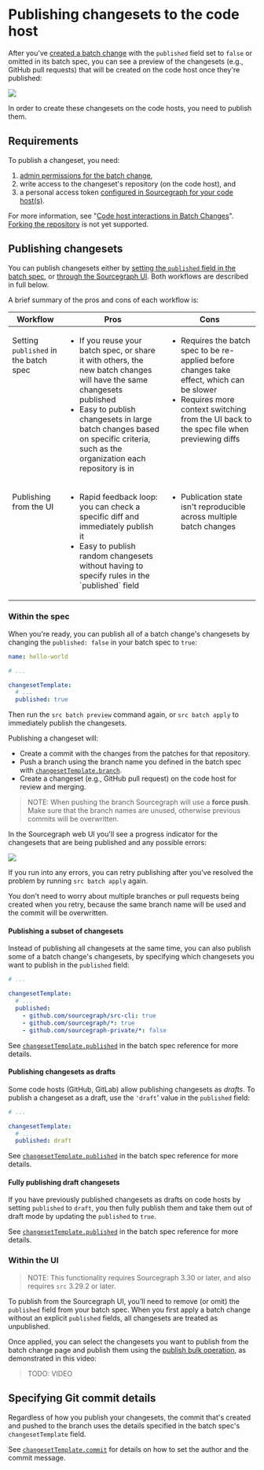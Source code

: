 # Publishing changesets to the code host

<style>

.publishing-changesets td {
  vertical-align: top;
}

/* ul elements are picking up the default browser style of 1rem top and bottom, so we should align the other cells the same way. */
.publishing-changesets td > *:first-child {
  margin-top: 1rem;
  margin-bottom: 1rem;
}

</style>

After you've [created a batch change](creating_a_batch_change.md) with the `published` field set to `false` or omitted in its batch spec, you can see a preview of the changesets (e.g., GitHub pull requests) that will be created on the code host once they're published:

<img src="https://sourcegraphstatic.com/docs/images/batch_changes/browser_batch_created.png" class="screenshot center">

In order to create these changesets on the code hosts, you need to publish them.

## Requirements

To publish a changeset, you need:

1. [admin permissions for the batch change](../explanations/permissions_in_batch_changes.md#permission-levels-for-batch-changes),
1. write access to the changeset's repository (on the code host), and
1. a personal access token [configured in Sourcegraph for your code host(s)](configuring_credentials.md).  

For more information, see "[Code host interactions in Batch Changes](../explanations/permissions_in_batch_changes.md#code-host-interactions-in-batch-changes)".
[Forking the repository](../explanations/introduction_to_batch_changes.md#known-issues) is not yet supported.

## Publishing changesets

You can publish changesets either by [setting the `published` field in the batch spec](#within-the-spec), or [through the Sourcegraph UI](#within-the-ui). Both workflows are described in full below.

A brief summary of the pros and cons of each workflow is:

<table class="publishing-changesets">
  <thead>
    <tr>
      <th>Workflow</th>
      <th>Pros</th>
      <th>Cons</th>
    </tr>
  </thead>
  <tbody>
    <tr>
      <td>
        <div>
          Setting <code>published</code> in the batch spec
        </div>
      </td>
      <td>
        <ul>
          <li>
            If you reuse your batch spec, or share it with others, the new batch changes will have the same changesets published
          </li>
          <li>
            Easy to publish changesets in large batch changes based on specific criteria, such as the organization each repository is in
          </li>
        </ul>
      </td>
      <td>
        <ul>
          <li>
            Requires the batch spec to be re-applied before changes take effect, which can be slower
          </li>
          <li>
            Requires more context switching from the UI back to the spec file when previewing diffs
          </li>
        </ul>
      </td>
    </tr>
    <tr>
      <td>
        <div>
          Publishing from the UI
        </div>
      </td>
      <td>
        <ul>
          <li>
            Rapid feedback loop: you can check a specific diff and immediately publish it
          </li>
          <li>
            Easy to publish random changesets without having to specify rules in the `published` field
          </li>
        </ul>
      </td>
      <td>
        <ul>
          <li>
            Publication state isn't reproducible across multiple batch changes
          </li>
        </ul>
      </td>
    </tr>
  </tbody>
</table>

### Within the spec

When you're ready, you can publish all of a batch change's changesets by changing the `published: false` in your batch spec to `true`:

```yaml
name: hello-world

# ...

changesetTemplate:
  # ...
  published: true
```

Then run the `src batch preview` command again, or `src batch apply` to immediately publish the changesets.

Publishing a changeset will:

- Create a commit with the changes from the patches for that repository.
- Push a branch using the branch name you defined in the batch spec with [`changesetTemplate.branch`](../references/batch_spec_yaml_reference.md#changesettemplate-branch).
- Create a changeset (e.g., GitHub pull request) on the code host for review and merging.

> NOTE: When pushing the branch Sourcegraph will use a **force push**. Make sure that the branch names are unused, otherwise previous commits will be overwritten.

In the Sourcegraph web UI you'll see a progress indicator for the changesets that are being published and any possible errors:

<img src="https://sourcegraphstatic.com/docs/images/batch_changes/publishing_changesets_viewing_progress_and_errors.png" class="screenshot center">

If you run into any errors, you can retry publishing after you've resolved the problem by running `src batch apply` again.

You don't need to worry about multiple branches or pull requests being created when you retry, because the same branch name will be used and the commit will be overwritten.

#### Publishing a subset of changesets

Instead of publishing all changesets at the same time, you can also publish some of a batch change's changesets, by specifying which changesets you want to publish in the `published` field:

```yaml
# ...

changesetTemplate:
  # ...
  published:
    - github.com/sourcegraph/src-cli: true
    - github.com/sourcegraph/*: true
    - github.com/sourcegraph-private/*: false
```

See [`changesetTemplate.published`](../references/batch_spec_yaml_reference.md#changesettemplate-published) in the batch spec reference for more details.

#### Publishing changesets as drafts

Some code hosts (GitHub, GitLab) allow publishing changesets as _drafts_. To publish a changeset as a draft, use the `'draft`' value in the `published` field:

```yaml
# ...

changesetTemplate:
  # ...
  published: draft
```

See [`changesetTemplate.published`](../references/batch_spec_yaml_reference.md#changesettemplate-published) in the batch spec reference for more details.

#### Fully publishing draft changesets

If you have previously published changesets as drafts on code hosts by setting `published` to `draft`, you then fully publish them and take them out of draft mode by updating the `published` to `true`.

See [`changesetTemplate.published`](../references/batch_spec_yaml_reference.md#changesettemplate-published) in the batch spec reference for more details.

### Within the UI

> NOTE: This functionality requires Sourcegraph 3.30 or later, and also requires `src` 3.29.2 or later.

To publish from the Sourcegraph UI, you'll need to remove (or omit) the `published` field from your batch spec. When you first apply a batch change without an explicit `published` fields, all changesets are treated as unpublished.

Once applied, you can select the changesets you want to publish from the batch change page and publish them using the [publish bulk operation](bulk_operations_on_changesets.md), as demonstrated in this video:

> TODO: VIDEO

## Specifying Git commit details

Regardless of how you publish your changesets, the commit that's created and pushed to the branch uses the details specified in the batch spec's `changesetTemplate` field.

See [`changesetTemplate.commit`](../references/batch_spec_yaml_reference.md#changesettemplate-commit) for details on how to set the author and the commit message.
